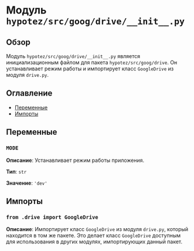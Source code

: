 # Модуль `hypotez/src/goog/drive/__init__.py`

## Обзор

Модуль `hypotez/src/goog/drive/__init__.py` является инициализационным файлом для пакета `hypotez/src/goog/drive`. Он устанавливает режим работы и импортирует класс `GoogleDrive` из модуля `drive.py`.

## Оглавление

- [Переменные](#переменные)
- [Импорты](#импорты)

## Переменные

### `MODE`

**Описание**:
Устанавливает режим работы приложения.

**Тип**:
`str`

**Значение**:
`'dev'`

## Импорты

### `from .drive import GoogleDrive`

**Описание**:
Импортирует класс `GoogleDrive` из модуля `drive.py`, который находится в том же пакете. Это делает класс `GoogleDrive` доступным для использования в других модулях, импортирующих данный пакет.